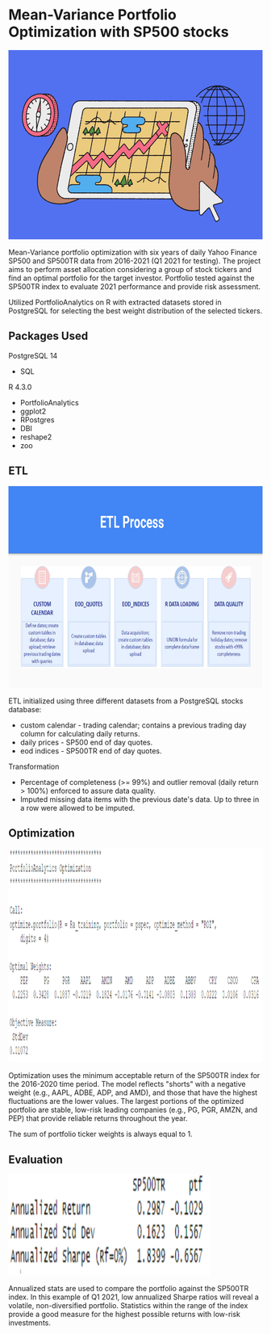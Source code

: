 # Mean-Variance Portfolio Optimization with SP500 stocks
<img src="Screenshots/stocks_image.png" width="650" height="375" />


Mean-Variance portfolio optimization with six years of daily Yahoo Finance SP500 and SP500TR data from 2016-2021 (Q1 2021 for testing). The project aims to perform asset allocation considering a group of stock tickers and find an optimal portfolio for the target investor. Portfolio tested against the SP500TR index to evaluate 2021 performance and provide risk assessment.

Utilized PortfolioAnalytics on R with extracted datasets stored in PostgreSQL for selecting the best weight distribution of the selected tickers. 

## Packages Used
PostgreSQL 14
- SQL
  
R 4.3.0
- PortfolioAnalytics
- ggplot2
- RPostgres
- DBI
- reshape2
- zoo


## ETL

<img src="Screenshots/etl_process.png" width="800" height="400" />

ETL initialized using three different datasets from a PostgreSQL stocks database:
- custom calendar - trading calendar; contains a previous trading day column for calculating daily returns.
- daily prices - SP500 end of day quotes.
- eod indices - SP500TR end of day quotes.

Transformation
- Percentage of completeness (>= 99%) and outlier removal (daily return > 100%) enforced to assure data quality. 
- Imputed missing data items with the previous date's data. Up to three in a row were allowed to be imputed.

## Optimization 
<img src="Screenshots/portfolio.png" width="700" height="425" />

Optimization uses the minimum acceptable return of the SP500TR index for the 2016-2020 time period. The model reflects "shorts" with a negative weight (e.g., AAPL, ADBE, ADP, and AMD), and those that have the highest fluctuations are the lower values. The largest portions of the optimized portfolio are stable, low-risk leading companies (e.g., PG, PGR, AMZN, and PEP) that provide reliable returns throughout the year. 

The sum of portfolio ticker weights is always equal to 1. 

## Evaluation
<img src="Screenshots/annualized_returns.png" width="400" height="200" />

Annualized stats are used to compare the portfolio against the SP500TR index. In this example of Q1 2021, low annualized Sharpe ratios will reveal a volatile, non-diversified portfolio. Statistics within the range of the index provide a good measure for the highest possible returns with low-risk investments. 






